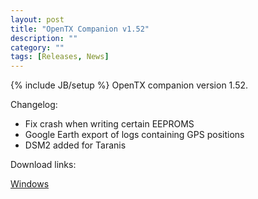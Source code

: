 ```yaml
---
layout: post
title: "OpenTX Companion v1.52"
description: ""
category: ""
tags: [Releases, News]
---
```

{% include JB/setup %}
OpenTX companion version 1.52.

Changelog:

<ul>
<li>Fix crash when writing certain EEPROMS</li>
<li>Google Earth export of logs containing GPS positions</li>
<li>DSM2 added for Taranis</li>
</ul>

Download links:

[Windows](https://companion9x.googlecode.com/files/companion9xInstall_v1.52.exe)

